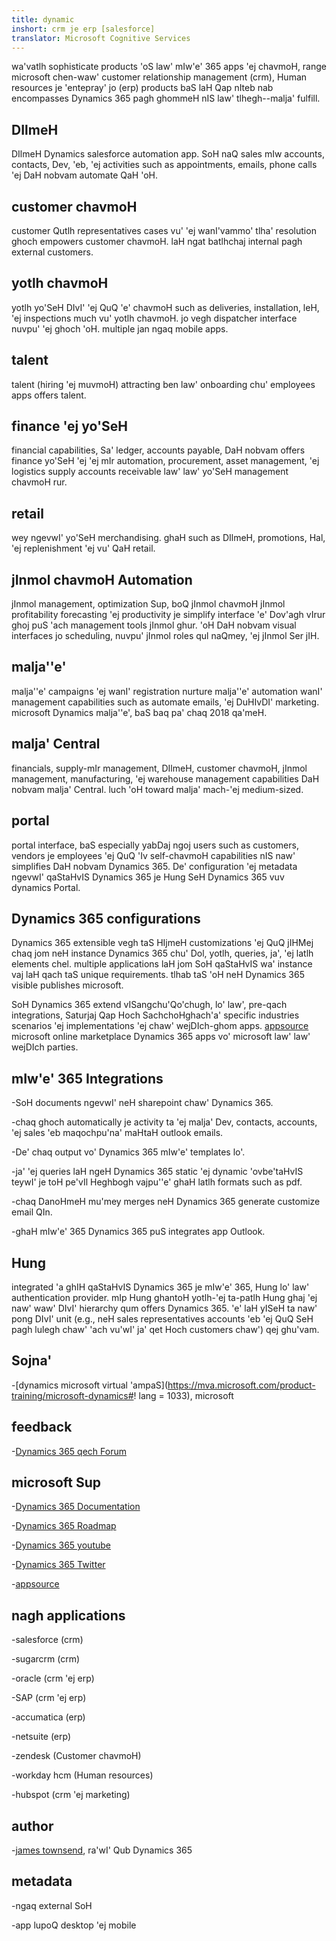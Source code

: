 ```yaml
---
title: dynamic
inshort: crm je erp [salesforce]
translator: Microsoft Cognitive Services
---
```



wa'vatlh sophisticate products 'oS law' mIw'e' 365 apps 'ej chavmoH, range microsoft chen-waw' customer relationship management (crm), Human resources je 'entepray' jo (erp) products baS laH Qap nIteb nab encompasses Dynamics 365 pagh ghommeH nIS law' tlhegh--malja' fulfill.

DIlmeH
---------

DIlmeH Dynamics salesforce automation app.  SoH naQ sales mIw accounts, contacts, Dev, 'eb, 'ej activities such as appointments, emails, phone calls 'ej DaH nobvam automate QaH 'oH. 

customer chavmoH
---------

customer Qutlh representatives cases vu' 'ej wanI'vammo' tlha' resolution ghoch empowers customer chavmoH.  laH ngat batlhchaj internal pagh external customers. 

yotlh chavmoH
---------

yotlh yo'SeH DIvI' 'ej QuQ 'e' chavmoH such as deliveries, installation, leH, 'ej inspections much vu' yotlh chavmoH.  jo vegh dispatcher interface nuvpu' 'ej ghoch 'oH.  multiple jan ngaq mobile apps. 

talent
---------

talent (hiring 'ej muvmoH) attracting ben law' onboarding chu' employees apps offers talent. 

finance 'ej yo'SeH
---------

financial capabilities, Sa' ledger, accounts payable, DaH nobvam offers finance yo'SeH 'ej 'ej mIr automation, procurement, asset management, 'ej logistics supply accounts receivable law' law' yo'SeH management chavmoH rur. 

retail
---------

wey ngevwI' yo'SeH merchandising. ghaH such as DIlmeH, promotions, Hal, 'ej replenishment 'ej vu' QaH retail. 

jInmol chavmoH Automation
---------

jInmol management, optimization Sup, boQ jInmol chavmoH jInmol profitability forecasting 'ej productivity je simplify interface 'e' Dov'agh vIrur ghoj puS 'ach management tools jInmol ghur.  'oH DaH nobvam visual interfaces jo scheduling, nuvpu' jInmol roles qul naQmey, 'ej jInmol Ser jIH. 

malja''e'
---------

malja''e' campaigns 'ej wanI' registration nurture malja''e' automation wanI' management capabilities such as automate emails, 'ej DuHIvDI' marketing. microsoft Dynamics malja''e', baS baq pa' chaq 2018 qa'meH.

malja' Central
---------

financials, supply-mIr management, DIlmeH, customer chavmoH, jInmol management, manufacturing, 'ej warehouse management capabilities DaH nobvam malja' Central. luch 'oH toward malja' mach-'ej medium-sized.

portal
---------

portal interface, baS especially yabDaj ngoj users such as customers, vendors je employees 'ej QuQ 'Iv self-chavmoH capabilities nIS naw' simplifies DaH nobvam Dynamics 365.  De' configuration 'ej metadata ngevwI' qaStaHvIS Dynamics 365 je Hung SeH Dynamics 365 vuv dynamics Portal. 

Dynamics 365 configurations
---------

Dynamics 365 extensible vegh taS HIjmeH customizations 'ej QuQ jIHMej chaq jom neH instance Dynamics 365 chu' Dol, yotlh, queries, ja', 'ej latlh elements chel.  multiple applications laH jom SoH qaStaHvIS wa' instance vaj laH qach taS unique requirements. tlhab taS 'oH neH Dynamics 365 visible publishes microsoft. 

SoH Dynamics 365 extend vISangchu'Qo'chugh, lo' law', pre-qach integrations, Saturjaj Qap Hoch SachchoHghach'a' specific industries scenarios 'ej implementations 'ej chaw' wejDIch-ghom apps. [appsource](https://appsource.microsoft.com/en-US/) microsoft online marketplace Dynamics 365 apps vo' microsoft law' law' wejDIch parties. 


mIw'e' 365 Integrations
---------

-SoH documents ngevwI' neH sharepoint chaw' Dynamics 365.

-chaq ghoch automatically je activity ta 'ej malja' Dev, contacts, accounts, 'ej sales 'eb maqochpu'na' maHtaH outlook emails. 

-De' chaq output vo' Dynamics 365 mIw'e' templates lo'. 

-ja' 'ej queries laH ngeH Dynamics 365 static 'ej dynamic 'ovbe'taHvIS teywI' je toH pe'vIl Heghbogh vajpu''e' ghaH latlh formats such as pdf. 

-chaq DanoHmeH mu'mey merges neH Dynamics 365 generate customize email QIn. 

-ghaH mIw'e' 365 Dynamics 365 puS integrates app Outlook. 


Hung
---------

integrated 'a ghIH qaStaHvIS Dynamics 365 je mIw'e' 365, Hung lo' law' authentication provider.  mIp Hung ghantoH yotlh-'ej ta-patlh Hung ghaj 'ej naw' waw' DIvI' hierarchy qum offers Dynamics 365.  'e' laH yISeH ta naw' pong DIvI' unit (e.g., neH sales representatives accounts 'eb 'ej QuQ SeH pagh lulegh chaw' 'ach vu'wI' ja' qet Hoch customers chaw') qej ghu'vam.

Sojna'
---------

-[dynamics microsoft virtual 'ampaS](https://mva.microsoft.com/product-training/microsoft-dynamics#! lang = 1033), microsoft

feedback
---------

-[Dynamics 365 qech Forum](https://experience.dynamics.com/ideas/list/?forum=1c8854a6-5cdf-4681-bba8-4b6b806fcf7d)

microsoft Sup
---------

-[Dynamics 365 Documentation](https://docs.microsoft.com/en-us/dynamics365/)

-[Dynamics 365 Roadmap](https://dynamics.microsoft.com/en-us/release/spring-2018-release/#release-notes)

-[Dynamics 365 youtube](https://www.youtube.com/channel/UCJGCg4rB3QSs8y_1FquelBQ)

-[Dynamics 365 Twitter](https://twitter.com/MSFTDynamics365)

-[appsource](https://appsource.microsoft.com/en-US/)

nagh applications
--------------------

-salesforce (crm)

-sugarcrm (crm)

-oracle (crm 'ej erp)

-SAP (crm 'ej erp)

-accumatica (erp)

-netsuite (erp)

-zendesk (Customer chavmoH)

-workday hcm (Human resources)

-hubspot (crm 'ej marketing)

author
---------

-[james townsend](https://twitter.com/jamestownsend), ra'wI' Qub Dynamics 365

metadata
--------

-ngaq external SoH

-app lupoQ desktop 'ej mobile


